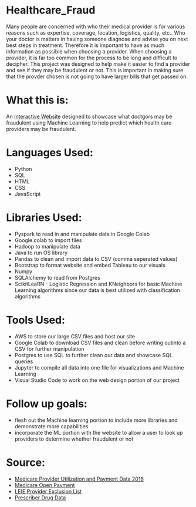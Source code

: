 # Healthcare_Fraud

Many people are concerned with who their medical provider is for various reasons such as expertise, coverage, location, logistics, quality, etc.. Who your doctor is matters in having someone diagnose and advise you on next best steps in treatment. Therefore it is important to have as much information as possible when choosing a provider. When choosing a provider, it is far too common for the process to be long and difficult to decipher. This project was designed to help make it easier to find a provider and see if they may be fraudulent or not. This is important in making sure that the provder chosen is not going to have larger bills that get passed on.

# What this is:
An [Interactive Website](http://www.healthcarefraud.com.us.s3-website-us-west-1.amazonaws.com/) designed to showcase what doctgors may be fraudulent using Machine Learning to help predict which health care providers may be fraudulent.

# Languages Used:
* Python
* SQL
* HTML
* CSS
* JavaScript

# Libraries Used:
 * Pyspark to  read in and manipulate data in Google Colab
 * Google.colab to import files
 * Hadoop to manipulate data
 * Java to run OS library
 * Pandas to clean and import data to CSV (comma seperated values)
 * Bootstrap to format website and embed Tableau to our visuals
 * Numpy
 * SQLAlchemy to read from Postgres
 * ScikitLeaRN - Logistic Regression and KNeighbors for basic Machine Learning algorithms since our data is best utilized with classification algorithms
 
# Tools Used:
* AWS to store our large CSV files and host our site
* Google Colab to download CSV files and clean before writing outinto a CSV for further manipulation
* Postgres to use SQL to further clean our data and showcase SQL queries
* Jupyter to compile all data into one file for visualizations and Machine Learning
* Visual Studio Code to work on the web design portion of our project

# Follow up goals:
* flesh out the Machine learning portion to include more libraries and demonstrate more capabilities 
* incorporate the ML portion with the website to allow a user to look up providers to determine whether fraudulent or not

# Source:

* [Medicare Provider Utilization and Payment Data 2016](https://www.cms.gov/openpayments/explore-the-data/dataset-downloads)
* [Medicare Open Payment]()
* [LEIE Provider Exclusion List](https://oig.hhs.gov/exclusions/exclusions_list.asp)
* [Prescriber Drug Data](https://www.cms.gov/Research-Statistics-Data-and-Systems/Statistics-Trends-and-Reports/Medicare-Provider-Charge-Data/Downloads/OpioidDrugList.zip)



